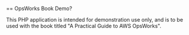 == OpsWorks Book Demo?

This PHP application is intended for demonstration use only, and is to be used with the book titled "A Practical Guide to AWS OpsWorks".
